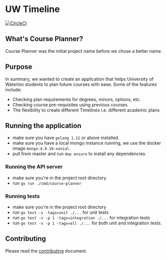 # UW Timeline

[![CircleCI](https://circleci.com/gh/gzcharleszhang/course-planner.svg?style=svg)](https://circleci.com/gh/gzcharleszhang/course-planner)

## What's Course Planner?
Course Planner was the initial project name before we chose
a better name.

## Purpose
In summary, we wanted to create an application that helps
University of Waterloo students to plan future courses with
ease. Some of the features include:
- Checking plan requirements for degrees, minors, options, etc.
- Checking course pre-requisites using previous courses
- The flexibility to create different Timelines i.e. different
academic plans

## Running the application
- make sure you have `golang 1.11` or above installed.
- make sure you have a local mongo instance running, we use
the docker image `mongo:4.0.10-xenial`.
- pull from master and run `dep ensure` to install any
dependencies.

### Running the API server
- make sure you're in the project root directory
- run `go run ./cmd/course-planner`

### Running tests
- make sure you're in the project root directory
- run `go test -v -tags=unit ./...` for unit tests
- run `go test -v -p 1 -tags=integration ./...` for integration tests
- run `go test -v -p 1 -tags=all ./...` for both unit and integration
tests.

## Contributing
Please read the [contributing](contributing.md) document.
